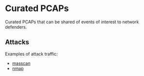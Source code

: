 # Curated PCAPs

Curated PCAPs that can be shared of events of interest to network defenders.

## Attacks

Examples of attack traffic:

+ [masscan](./attacks/scanners/masscan)
+ [nmap](./attacks/scanners/nmap)
